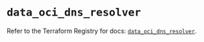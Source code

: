 # `data_oci_dns_resolver`

Refer to the Terraform Registry for docs: [`data_oci_dns_resolver`](https://registry.terraform.io/providers/hashicorp/oci/7.19.0/docs/data-sources/dns_resolver).
